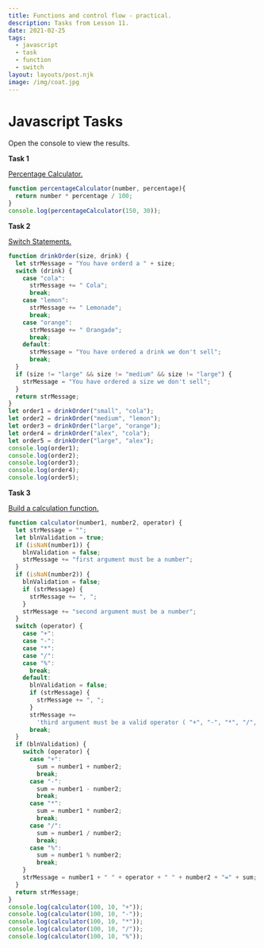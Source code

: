 ```yaml
---
title: Functions and control flow - practical.
description: Tasks from Lesson 11.
date: 2021-02-25
tags:
  - javascript
  - task
  - function
  - switch
layout: layouts/post.njk
image: /img/coat.jpg
---
```


<div class="container mt-4">
  <h1>Javascript Tasks</h1>
  <p>Open the console to view the results.</p>
<!-- Task1 -->
  <b>Task 1</b>
  <p>
    <a class="btn btn-light dropdown-toggle" data-bs-toggle="collapse" href="#collapse1" role="button" aria-expanded="false" aria-controls="collapseExample">
      Percentage Calculator.
    </a>
  </p>
  <div class="collapse" id="collapse1">

``` js
function percentageCalculator(number, percentage){
  return number * percentage / 100;
}
console.log(percentageCalculator(150, 30));
```
  </div>
<!-- Task2 -->
  <b>Task 2</b>
  <p>
    <a class="btn btn-light dropdown-toggle" data-bs-toggle="collapse" href="#collapse2" role="button" aria-expanded="false" aria-controls="collapseExample">
      Switch Statements.
    </a>
  </p>
  <div class="collapse" id="collapse2">

``` js
function drinkOrder(size, drink) {
  let strMessage = "You have orderd a " + size;
  switch (drink) {
    case "cola":
      strMessage += " Cola";
      break;
    case "lemon":
      strMessage += " Lemonade";
      break;
    case "orange":
      strMessage += " Orangade";
      break;
    default:
      strMessage = "You have ordered a drink we don't sell";
      break;
  }
  if (size != "large" && size != "medium" && size != "large") {
    strMessage = "You have ordered a size we don't sell";
  }
  return strMessage;
}
let order1 = drinkOrder("small", "cola");
let order2 = drinkOrder("medium", "lemon");
let order3 = drinkOrder("large", "orange");
let order4 = drinkOrder("alex", "cola");
let order5 = drinkOrder("large", "alex");
console.log(order1);
console.log(order2);
console.log(order3);
console.log(order4);
console.log(order5);
```
  </div>
<!-- Task3 -->
  <b>Task 3</b>
  <p>
    <a class="btn btn-light dropdown-toggle" data-bs-toggle="collapse" href="#collapse3" role="button" aria-expanded="false" aria-controls="collapseExample">
      Build a calculation function.
    </a>
  </p>
  <div class="collapse" id="collapse3">

``` js
function calculator(number1, number2, operator) {
  let strMessage = "";
  let blnValidation = true;
  if (isNaN(number1)) {
    blnValidation = false;
    strMessage += "first argument must be a number";
  }
  if (isNaN(number2)) {
    blnValidation = false;
    if (strMessage) {
      strMessage += ", ";
    }
    strMessage += "second argument must be a number";
  }
  switch (operator) {
    case "+":
    case "-":
    case "*":
    case "/":
    case "%":
      break;
    default:
      blnValidation = false;
      if (strMessage) {
        strMessage += ", ";
      }
      strMessage +=
        'third argument must be a valid operator ( "+", "-", "*", "/", "%")';
      break;
  }
  if (blnValidation) {
    switch (operator) {
      case "+":
        sum = number1 + number2;
        break;
      case "-":
        sum = number1 - number2;
        break;
      case "*":
        sum = number1 * number2;
        break;
      case "/":
        sum = number1 / number2;
        break;
      case "%":
        sum = number1 % number2;
        break;
    }
    strMessage = number1 + " " + operator + " " + number2 + "=" + sum;
  }
  return strMessage;
}
console.log(calculator(100, 10, "+"));
console.log(calculator(100, 10, "-"));
console.log(calculator(100, 10, "*"));
console.log(calculator(100, 10, "/"));
console.log(calculator(100, 10, "%"));
```
  </div>
</div>
<script src="/js/practical-1/task-1.js"></script>
<script src="/js/practical-1/task-2.js"></script>
<script src="/js/practical-1/task-3.js"></script>
